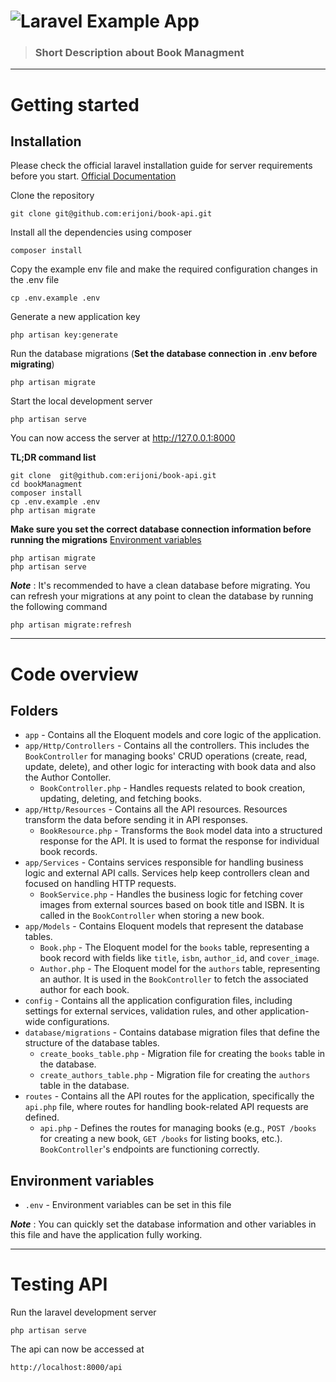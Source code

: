 # ![Laravel Example App](logo.png)


> ### Short Description about Book Managment 


----------

# Getting started

## Installation

Please check the official laravel installation guide for server requirements before you start. [Official Documentation](https://laravel.com/docs/5.4/installation#installation)
 

Clone the repository

    git clone git@github.com:erijoni/book-api.git


Install all the dependencies using composer

    composer install

Copy the example env file and make the required configuration changes in the .env file

    cp .env.example .env

Generate a new application key

    php artisan key:generate



Run the database migrations (**Set the database connection in .env before migrating**)

    php artisan migrate

Start the local development server

    php artisan serve

You can now access the server at http://127.0.0.1:8000

**TL;DR command list**

    git clone  git@github.com:erijoni/book-api.git
    cd bookManagment
    composer install
    cp .env.example .env
    php artisan migrate
    
**Make sure you set the correct database connection information before running the migrations** [Environment variables](#environment-variables)

    php artisan migrate
    php artisan serve



***Note*** : It's recommended to have a clean database before migrating. You can refresh your migrations at any point to clean the database by running the following command

    php artisan migrate:refresh
    


----------

# Code overview



## Folders

- `app` - Contains all the Eloquent models and core logic of the application.
- `app/Http/Controllers` - Contains all the  controllers. This includes the `BookController` for managing books' CRUD operations (create, read, update, delete), and other logic for interacting with book data and also the Author Contoller.
  - `BookController.php` - Handles  requests related to book creation, updating, deleting, and fetching books.
- `app/Http/Resources` - Contains all the API resources. Resources transform the data before sending it in API responses.
  - `BookResource.php` - Transforms the `Book` model data into a structured response for the API. It is used to format the response for individual book records.
- `app/Services` - Contains services responsible for handling business logic and external API calls. Services help keep controllers clean and focused on handling HTTP requests.
  - `BookService.php` - Handles the business logic for fetching cover images from external sources based on book title and ISBN. It is called in the `BookController` when storing a new book.
- `app/Models` - Contains Eloquent models that represent the database tables. 
  - `Book.php` - The Eloquent model for the `books` table, representing a book record with fields like `title`, `isbn`, `author_id`, and `cover_image`.
  - `Author.php` - The Eloquent model for the `authors` table, representing an author. It is used in the `BookController` to fetch the associated author for each book.
- `config` - Contains all the application configuration files, including settings for external services, validation rules, and other application-wide configurations.
- `database/migrations` - Contains database migration files that define the structure of the database tables.
  - `create_books_table.php` - Migration file for creating the `books` table in the database.
  - `create_authors_table.php` - Migration file for creating the `authors` table in the database.
- `routes` - Contains all the API routes for the application, specifically the `api.php` file, where routes for handling book-related API requests are defined.
  - `api.php` - Defines the routes for managing books (e.g., `POST /books` for creating a new book, `GET /books` for listing books, etc.).
  `BookController`'s endpoints are functioning correctly.


## Environment variables

- `.env` - Environment variables can be set in this file

***Note*** : You can quickly set the database information and other variables in this file and have the application fully working.

----------

# Testing API

Run the laravel development server

    php artisan serve

The api can now be accessed at

    http://localhost:8000/api


 
